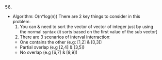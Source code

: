 56.

- Algorithm: O(n\*log(n))
  There are 2 key things to consider in this problem:
  1. You can & need to sort the vector of vector of integer just by using the normal syntax (it sorts based on the first value of the sub vector)
  2. There are 3 scenarios of interval interraction:
  - One contains the other (e.g: [1,2] & [0,3])
  - Partial overlap (e.g [2,4] & [3,5])
  - No overlap (e.g [6,7] & [8,9])
